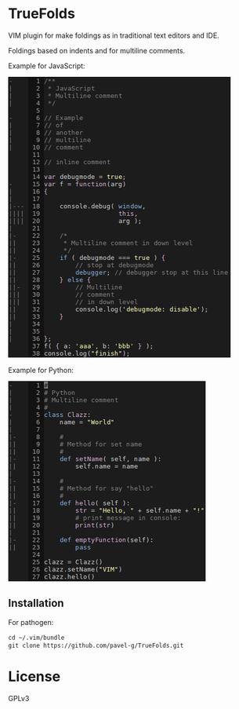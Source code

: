 TrueFolds
=========

VIM plugin for make foldings as in traditional text editors and IDE.

Foldings based on indents and for multiline comments.

Example for JavaScript:

![Example for JavaScript](screens/javascript.png)

Example for Python:

![Example for Python](screens/python.png)

Installation
------------

For pathogen:

    cd ~/.vim/bundle
    git clone https://github.com/pavel-g/TrueFolds.git

License
=======

GPLv3
